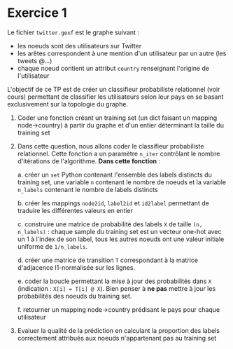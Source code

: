 Exercice 1
==========

Le fichier `twitter.gexf` est le graphe suivant :
* les noeuds sont des utilisateurs sur Twitter
* les arêtes correspondent à une mention d'un utilisateur par un autre (les tweets @...)
* chaque noeud contient un attribut `country` renseignant l'origine de l'utilisateur

L'objectif de ce TP est de créer un classifieur probabiliste relationnel (voir cours) permettant de classifier les utilisateurs selon leur pays en se basant exclusivement sur la topologie du graphe.


1. Coder une fonction créant un training set (un dict faisant un mapping node->country) à partir du graphe et d'un entier déterminant la taille du training set
2. Dans cette question, nous allons coder le classifieur probabiliste relationnel. Cette fonction a un paramètre `n_iter` contrôlant le nombre d'itérations de l'algorithme. **Dans cette fonction** :

    a. créer un `set` Python contenant l'ensemble des labels distincts du training set, une variable `n` contenant le nombre de noeuds et la variable `n_labels` contenant le nombre de labels distincts

    b. créer les mappings `node2id`, `label2id` et `id2label` permettant de traduire les différentes valeurs en entier

    c. construire une matrice de probabilité des labels `X` de taille `(n, n_labels)` : chaque sample du training set est un vecteur one-hot avec un 1 à l'index de son label, tous les autres noeuds ont une valeur initiale uniforme de `1/n_labels`.

    d. créer une matrice de transition `T` correspondant à la matrice d'adjacence l1-normalisée sur les lignes.

    e. coder la boucle permettant la mise à jour des probabilités dans `X` (indication : ```X[i] = T[i] @ X```). Bien penser à __ne pas__ mettre à jour les probabilités des noeuds du training set.

    f. retourner un mapping node->country prédisant le pays pour chaque utilisateur
3. Evaluer la qualité de la prédiction en calculant la proportion des labels correctement attribués aux noeuds n'appartenant pas au training set